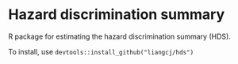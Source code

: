 # Hazard discrimination summary

R package for estimating the hazard discrimination summary (HDS).

To install, use `devtools::install_github("liangcj/hds")`
